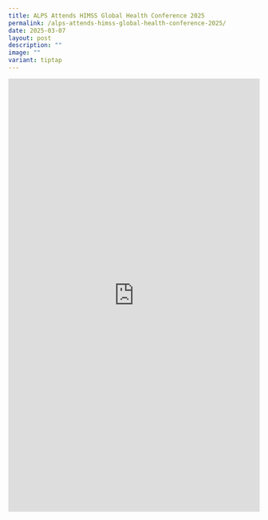 ```yaml
---
title: ALPS Attends HIMSS Global Health Conference 2025
permalink: /alps-attends-himss-global-health-conference-2025/
date: 2025-03-07
layout: post
description: ""
image: ""
variant: tiptap
---
```

<div class="iframe-wrapper">
<iframe style="border:none;overflow:hidden" height="869" width="100%" allowfullscreen="true" frameborder="0" src="https://www.facebook.com/plugins/post.php?href=https%3A%2F%2Fwww.facebook.com%2Falpshealthcaresupplychain%2Fposts%2Fpfbid0wp7RNq2xFggmy52rcpAJSqNsrW2DpJywyxwA9g8fDfXJui2eQDgPm4VzfbS1mUSyl&amp;show_text=true&amp;width=100%"></iframe>
</div>
<p></p>